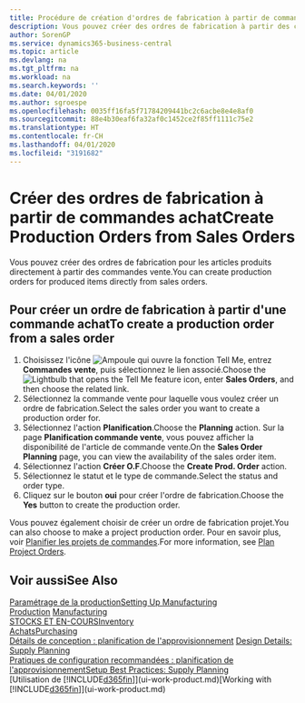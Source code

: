 ```yaml
---
title: Procédure de création d'ordres de fabrication à partir de commandes vente | Microsoft Docs
description: Vous pouvez créer des ordres de fabrication à partir des commandes vente dans le département Ventes & marketing.
author: SorenGP
ms.service: dynamics365-business-central
ms.topic: article
ms.devlang: na
ms.tgt_pltfrm: na
ms.workload: na
ms.search.keywords: ''
ms.date: 04/01/2020
ms.author: sgroespe
ms.openlocfilehash: 0035ff16fa5f71784209441bc2c6acbe8e4e8af0
ms.sourcegitcommit: 88e4b30eaf6fa32af0c1452ce2f85ff1111c75e2
ms.translationtype: HT
ms.contentlocale: fr-CH
ms.lasthandoff: 04/01/2020
ms.locfileid: "3191682"
---
```

# <a name="create-production-orders-from-sales-orders"></a><span data-ttu-id="68564-103">Créer des ordres de fabrication à partir de commandes achat</span><span class="sxs-lookup"><span data-stu-id="68564-103">Create Production Orders from Sales Orders</span></span>
<span data-ttu-id="68564-104">Vous pouvez créer des ordres de fabrication pour les articles produits directement à partir des commandes vente.</span><span class="sxs-lookup"><span data-stu-id="68564-104">You can create production orders for produced items directly from sales orders.</span></span>  

## <a name="to-create-a-production-order-from-a-sales-order"></a><span data-ttu-id="68564-105">Pour créer un ordre de fabrication à partir d'une commande achat</span><span class="sxs-lookup"><span data-stu-id="68564-105">To create a production order from a sales order</span></span>  

1.  <span data-ttu-id="68564-106">Choisissez l'icône ![Ampoule qui ouvre la fonction Tell Me](media/ui-search/search_small.png "Dites-moi ce que vous voulez faire"), entrez **Commandes vente**, puis sélectionnez le lien associé.</span><span class="sxs-lookup"><span data-stu-id="68564-106">Choose the ![Lightbulb that opens the Tell Me feature](media/ui-search/search_small.png "Tell me what you want to do") icon, enter **Sales Orders**, and then choose the related link.</span></span>  
2.  <span data-ttu-id="68564-107">Sélectionnez la commande vente pour laquelle vous voulez créer un ordre de fabrication.</span><span class="sxs-lookup"><span data-stu-id="68564-107">Select the sales order you want to create a production order for.</span></span>  
3.  <span data-ttu-id="68564-108">Sélectionnez l'action **Planification**.</span><span class="sxs-lookup"><span data-stu-id="68564-108">Choose the **Planning** action.</span></span> <span data-ttu-id="68564-109">Sur la page **Planification commande vente**, vous pouvez afficher la disponibilité de l'article de commande vente.</span><span class="sxs-lookup"><span data-stu-id="68564-109">On the **Sales Order Planning** page, you can view the availability of the sales order item.</span></span>  
4.  <span data-ttu-id="68564-110">Sélectionnez l'action **Créer O.F**.</span><span class="sxs-lookup"><span data-stu-id="68564-110">Choose the **Create Prod. Order** action.</span></span>  
5.  <span data-ttu-id="68564-111">Sélectionnez le statut et le type de commande.</span><span class="sxs-lookup"><span data-stu-id="68564-111">Select the status and order type.</span></span>  
6.  <span data-ttu-id="68564-112">Cliquez sur le bouton **oui** pour créer l'ordre de fabrication.</span><span class="sxs-lookup"><span data-stu-id="68564-112">Choose the **Yes** button to create the production order.</span></span>

<span data-ttu-id="68564-113">Vous pouvez également choisir de créer un ordre de fabrication projet.</span><span class="sxs-lookup"><span data-stu-id="68564-113">You can also choose to make a project production order.</span></span> <span data-ttu-id="68564-114">Pour en savoir plus, voir [Planifier les projets de commandes](production-how-to-plan-project-orders.md).</span><span class="sxs-lookup"><span data-stu-id="68564-114">For more information, see [Plan Project Orders](production-how-to-plan-project-orders.md).</span></span>   

## <a name="see-also"></a><span data-ttu-id="68564-115">Voir aussi</span><span class="sxs-lookup"><span data-stu-id="68564-115">See Also</span></span>  
[<span data-ttu-id="68564-116">Paramétrage de la production</span><span class="sxs-lookup"><span data-stu-id="68564-116">Setting Up Manufacturing</span></span>](production-configure-production-processes.md)  
<span data-ttu-id="68564-117">[Production](production-manage-manufacturing.md)  </span><span class="sxs-lookup"><span data-stu-id="68564-117">[Manufacturing](production-manage-manufacturing.md)  </span></span>  
[<span data-ttu-id="68564-118">STOCKS ET EN-COURS</span><span class="sxs-lookup"><span data-stu-id="68564-118">Inventory</span></span>](inventory-manage-inventory.md)  
[<span data-ttu-id="68564-119">Achats</span><span class="sxs-lookup"><span data-stu-id="68564-119">Purchasing</span></span>](purchasing-manage-purchasing.md)  
<span data-ttu-id="68564-120">[Détails de conception : planification de l'approvisionnement](design-details-supply-planning.md) </span><span class="sxs-lookup"><span data-stu-id="68564-120">[Design Details: Supply Planning](design-details-supply-planning.md) </span></span>  
[<span data-ttu-id="68564-121">Pratiques de configuration recommandées : planification de l'approvisionnement</span><span class="sxs-lookup"><span data-stu-id="68564-121">Setup Best Practices: Supply Planning</span></span>](setup-best-practices-supply-planning.md)  
<span data-ttu-id="68564-122">[Utilisation de [!INCLUDE[d365fin](includes/d365fin_md.md)]](ui-work-product.md)</span><span class="sxs-lookup"><span data-stu-id="68564-122">[Working with [!INCLUDE[d365fin](includes/d365fin_md.md)]](ui-work-product.md)</span></span>
